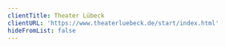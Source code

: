 ```yaml
---
clientTitle: Theater Lübeck
clientURL: 'https://www.theaterluebeck.de/start/index.html'
hideFromList: false
---
```



